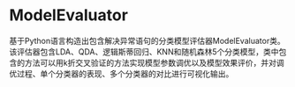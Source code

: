 # ModelEvaluator
基于Python语言构造出包含解决异常语句的分类模型评估器ModelEvaluator类。该评估器包含LDA、QDA、逻辑斯蒂回归、KNN和随机森林5个分类模型，类中包含的方法可以用k折交叉验证的方法实现模型参数调优以及模型效果评价，并对调优过程、单个分类器的表现、多个分类器的对比进行可视化输出。
